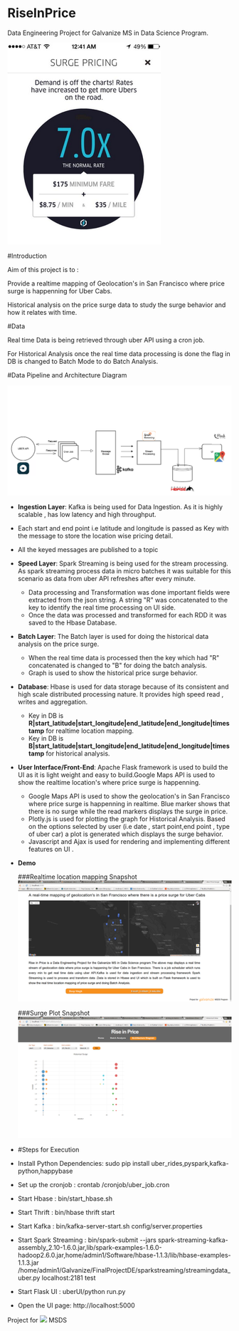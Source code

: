 # RiseInPrice                                     
Data Engineering Project for Galvanize MS in Data Science Program.  

![Surge Image](/uberUI/app/images/ubersurge.png)


#Introduction

Aim of this project is to :

Provide a realtime mapping of Geolocation's in San Francisco where price surge is happenning for Uber Cabs.

Historical analysis on the price surge data to study the surge behavior and how it relates with time.

#Data

Real time Data is being retrieved through uber API using a cron job.

For Historical Analysis once the real time data processing is done the flag in DB is changed to Batch Mode to do Batch Analysis.

#Data Pipeline and Architecture Diagram

![Architecture Diagram](/uberUI/app/images/ArchitectureDiagram.png)

* **Ingestion Layer**: Kafka is being used for Data Ingestion. As it is highly scalable , has low latency and high throughput.

 * Each start and end point i.e latitude and longitude is passed as Key with the message to store the location wise pricing detail.
 * All the keyed messages are published to a topic
 
* **Speed Layer**: Spark Streaming is being used for the stream processing. As spark streaming process data in micro batches it was suitable for this scenario as data from uber API refreshes after every minute.
  * Data processing and Transformation was done important fields were extracted from the json string. A string "R" was concatenated to the key to identify the real time processing on UI side.
  * Once the data was processed and transformed for each RDD it was saved to the Hbase Database.
  
* **Batch Layer**: The Batch layer is used for doing the historical data analysis on the price surge.
  * When the real time data is processed then the key which had "R" concatenated is changed to "B" for doing the batch analysis.
  * Graph is used to show the historical price surge behavior.
  

* **Database**: Hbase is used for data storage  because of its consistent and high scale distributed processing nature.
    It provides high speed read , writes and aggregation.
   * Key in DB is **R|start_latitude|start_longitude|end_latitude|end_longitude|timestamp** for realtime location mapping.
   * Key in DB is **B|start_latitude|start_longitude|end_latitude|end_longitude|timestamp** for historical analysis.
   
* **User Interface/Front-End**: Apache Flask framework is used to build the UI as it is light weight and easy to build.Google Maps API is used to show the realtime location's where price surge is happenning. 
  * Google Maps API is used to show the geolocation's in San Francisco where price surge is happenning in realtime.
  Blue marker shows that there is no surge while the read markers displays the surge in price.
  * Plotly.js is used for plotting the graph for Historical Analysis. Based on the options selected by user (i.e date , start point,end point , type of uber car) a plot is generated which displays the surge behavior.
  * Javascript and Ajax is used for rendering and implementing different features on UI .
  

* **Demo** 

  ###Realtime location mapping Snapshot
  ![Demo Snapshot](/uberUI/app/images/demosnap.png) 
  
   ###Surge Plot Snapshot
  ![Demo Snapshot](/uberUI/app/images/surgeplot.png) 
  
 * #Steps for Execution
   
  * Install Python Dependencies:  sudo pip install uber_rides,pyspark,kafka-python,happybase
  * Set up the cronjob : crontab /cronjob/uber_job.cron
  * Start Hbase : bin/start_hbase.sh
  * Start Thrift : bin/hbase thrift start
  * Start Kafka : bin/kafka-server-start.sh config/server.properties
  * Start Spark Streaming : bin/spark-submit --jars spark-streaming-kafka-assembly_2.10-1.6.0.jar,lib/spark-examples-1.6.0-hadoop2.6.0.jar,home/admin1/Software/hbase-1.1.3/lib/hbase-examples-1.1.3.jar  /home/admin1/Galvanize/FinalProjectDE/sparkstreaming/streamingdata_uber.py localhost:2181 test

  * Start Flask UI : uberUI/python run.py
  * Open the UI page: http://localhost:5000
 
  
  Project for <img src="http://www.galvanize.com/wp-content/themes/galvanize/img/galvanize-logo.svg" style="vertical-align:left" width="100px"/> MSDS

  
   

  
  
  
 

 







